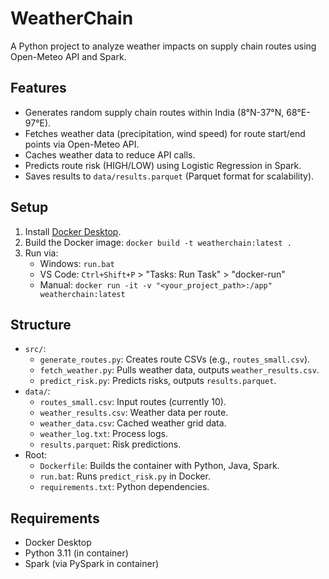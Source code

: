 # WeatherChain
A Python project to analyze weather impacts on supply chain routes using Open-Meteo API and Spark.

## Features
- Generates random supply chain routes within India (8°N-37°N, 68°E-97°E).
- Fetches weather data (precipitation, wind speed) for route start/end points via Open-Meteo API.
- Caches weather data to reduce API calls.
- Predicts route risk (HIGH/LOW) using Logistic Regression in Spark.
- Saves results to `data/results.parquet` (Parquet format for scalability).

## Setup
1. Install [Docker Desktop](https://www.docker.com/products/docker-desktop/).
2. Build the Docker image: `docker build -t weatherchain:latest .`
3. Run via:
   - Windows: `run.bat`
   - VS Code: `Ctrl+Shift+P` > "Tasks: Run Task" > "docker-run"
   - Manual: `docker run -it -v "<your_project_path>:/app" weatherchain:latest`

## Structure
- `src/`:
  - `generate_routes.py`: Creates route CSVs (e.g., `routes_small.csv`).
  - `fetch_weather.py`: Pulls weather data, outputs `weather_results.csv`.
  - `predict_risk.py`: Predicts risks, outputs `results.parquet`.
- `data/`:
  - `routes_small.csv`: Input routes (currently 10).
  - `weather_results.csv`: Weather data per route.
  - `weather_data.csv`: Cached weather grid data.
  - `weather_log.txt`: Process logs.
  - `results.parquet`: Risk predictions.
- Root:
  - `Dockerfile`: Builds the container with Python, Java, Spark.
  - `run.bat`: Runs `predict_risk.py` in Docker.
  - `requirements.txt`: Python dependencies.

## Requirements
- Docker Desktop
- Python 3.11 (in container)
- Spark (via PySpark in container)